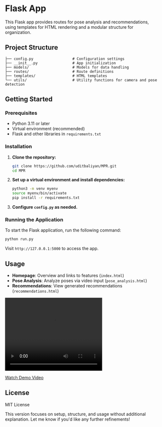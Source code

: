 
# Flask App

This Flask app provides routes for pose analysis and recommendations, using templates for HTML rendering and a modular structure for organization.

## Project Structure

```
├── config.py                  # Configuration settings
├── __init__.py                # App initialization
├── models/                    # Models for data handling
├── routes/                    # Route definitions
├── templates/                 # HTML templates
└── utils/                     # Utility functions for camera and pose detection
```

## Getting Started

### Prerequisites

- Python 3.11 or later
- Virtual environment (recommended)
- Flask and other libraries in `requirements.txt`

### Installation

1. **Clone the repository:**
   ```bash
   git clone https://github.com/uditbaliyan/MPR.git
   cd MPR
   ```

2. **Set up a virtual environment and install dependencies:**
   ```bash
   python3 -m venv myenv
   source myenv/bin/activate
   pip install -r requirements.txt
   ```

3. **Configure `config.py` as needed.**

### Running the Application

To start the Flask application, run the following command:

```bash
python run.py

```

Visit `http://127.0.0.1:5000` to access the app.

## Usage

- **Homepage**: Overview and links to features (`index.html`)
- **Pose Analysis**: Analyze poses via video input (`pose_analysis.html`)
- **Recommendations**: View generated recommendations (`recommendations.html`)

<video width="320" height="240" controls>
  <source src="https://github.com/uditbaliyan/MPR/blob/main/Demo.webm" type="video/webm">
  Your browser does not support the video tag.
</video>

[Watch Demo Video](https://github.com/uditbaliyan/MPR/blob/main/Demo.webm)

## License

MIT License


This version focuses on setup, structure, and usage without additional explanation. Let me know if you'd like any further refinements!
